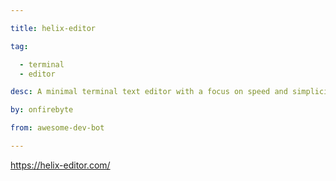 ```yaml
---

title: helix-editor 

tag: 

  - terminal
  - editor 

desc: A minimal terminal text editor with a focus on speed and simplicity. 

by: onfirebyte 

from: awesome-dev-bot 

---
```




https://helix-editor.com/ 

